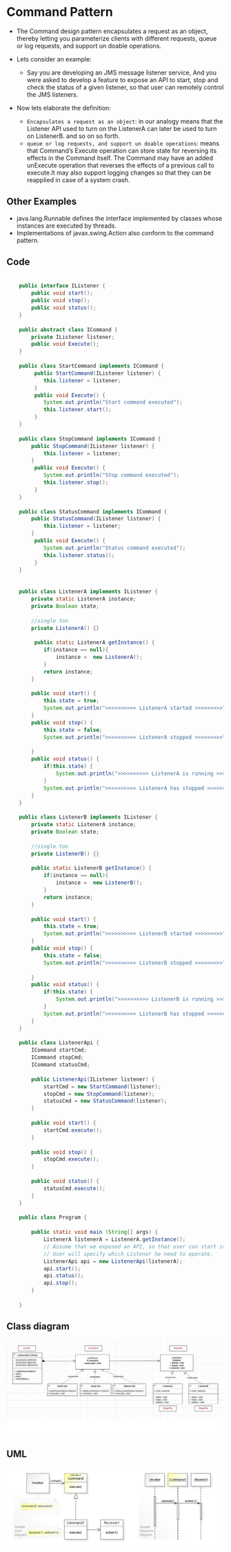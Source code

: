 # Command Pattern

- The Command design pattern encapsulates a request as an object, thereby letting you parameterize clients with different requests, queue or log requests, and support un doable operations.

- Lets consider an example:

  - Say you are developing an JMS message listener service, And you were asked to develop a feature to expose an API to start, stop and check the status of a given listener, so that user can remotely control the JMS listeners.

- Now lets elaborate  the definition:
  
  - `Encapsulates a request as an object`:   in our analogy means that the Listener API used to turn on the ListenerA can later be used to turn on ListenerB. and so on so forth.
  - `queue or log requests, and support un doable operations`: means that Command’s Execute operation can store state for reversing its effects in the Command itself. The Command may have an added unExecute operation that reverses the effects of a previous call to execute.It may also support logging changes so that they can be reapplied in case of a system crash.

## Other Examples

- java.lang.Runnable defines the interface implemented by classes whose instances are executed by threads.
- Implementations of javax.swing.Action also conform to the command pattern.

## Code

``` Java

    public interface IListener {
        public void start();
        public void stop();
        public void status();
    }

    public abstract class ICommand {
        private IListener listener;
        public void Execute();
    }

    public class StartCommand implements ICommand {
         public StartCommand(IListener listener) {
            this.listener = listener;
         }
         public void Execute() {
            System.out.println("Start command executed");
            this.listener.start();
         }
    }

    public class StopCommand implements ICommand {
        public StopCommand(IListener listener) {
            this.listener = listener;
        }
         public void Execute() {
            System.out.println("Stop command executed");
            this.listener.stop();
         }
    }

    public class StatusCommand implements ICommand {
        public StatusCommand(IListener listener) {
            this.listener = listener;
        }
         public void Execute() {
            System.out.println("Status command executed");
            this.listener.status();
         }
    }


    public class ListenerA implements IListener {
        private static ListenerA instance;
        private Boolean state;

        //single ton
        private ListenerA() {}

         public static ListenerA getInstance() {
            if(instance == null){
                instance =  new ListenerA();
            }
            return instance;
        }

        public void start() {
            this.state = true;
            System.out.println(">>>>>>>>>> ListenerA started >>>>>>>>>");
        }
        public void stop() {
            this.state = false;
            System.out.println(">>>>>>>>>> ListenerA stopped >>>>>>>>>");

        }
        public void status() {
            if(this.state) {
                System.out.println(">>>>>>>>>> ListenerA is running >>>>>>>>>");
            }
            System.out.println(">>>>>>>>>> ListenerA has stopped >>>>>>>>>");
        }
    }

    public class ListenerB implements IListener {
        private static ListenerA instance;
        private Boolean state;

        //single ton
        private ListenerB() {}

        public static ListenerB getInstance() {
            if(instance == null){
                instance =  new ListenerB();
            }
            return instance;
        }

        public void start() {
            this.state = true;
            System.out.println(">>>>>>>>>> ListenerB started >>>>>>>>>");
        }
        public void stop() {
            this.state = false;
            System.out.println(">>>>>>>>>> ListenerB stopped >>>>>>>>>");

        }
        public void status() {
            if(this.state) {
                System.out.println(">>>>>>>>>> ListenerB is running >>>>>>>>>");
            }
            System.out.println(">>>>>>>>>> ListenerB has stopped >>>>>>>>>");
        }
    }

    public class ListenerApi {
        ICommand startCmd;
        ICommand stopCmd;
        ICommand statusCmd;

        public ListenerApi(IListener listener) {
            startCmd = new StartCommand(listener);
            stopCmd = new StopCommand(listener);
            statusCmd = new StatusCommand(listener);
        }

        public void start() {
            startCmd.execute();
        }

        public void stop() {
            stopCmd.execute();
        }

        public void status() {
            statusCmd.execute();
        }
    }

    public class Program {

        public static void main (String[] args) {
            ListenerA listenerA = ListenerA.getInstance();
            // Assume that we exposed an API, so that user can start stop and the status of the listener remotely.
            // User will specify which Listener he need to operate.
            ListenerApi api = new ListenerApi(listenerA);
            api.start();
            api.status();
            api.stop();
        }

    }

```

## Class diagram

![alt](../resources/command-pattern-class-diagramPNG.PNG)

## UML

![alt](../resources/W3sDesign_Command_Design_Pattern_UML.jpg)
